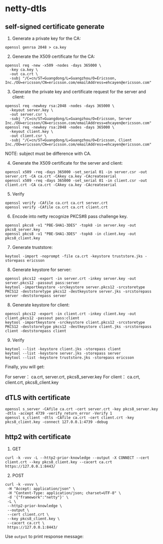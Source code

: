 netty-dtls
=====


## self-signed certificate generate

1. Generate a private key for the CA:

```shell
openssl genrsa 2048 > ca.key
```

2. Generate the X509 certificate for the CA:

```shell
openssl req -new -x509 -nodes -days 365000 \
  -key ca.key \
  -out ca.crt \
  -subj "/C=cn/ST=Guangdong/L=Guangzhou/O=Ericsson, Inc./OU=ericsson/CN=ericsson.com/emailAddress=ehcayen@ericsson.com"
```

3. Generate the private key and certificate request for the server and client:

```shell
openssl req -newkey rsa:2048 -nodes -days 365000 \
  -keyout server.key \
  -out server.csr \
  -subj "/C=cn/ST=Guangdong/L=Guangzhou/O=Ericsson, Server Inc./OU=ericsson/CN=ericsson.com/emailAddress=ehcayen@ericsson.com"
openssl req -newkey rsa:2048 -nodes -days 365000 \
  -keyout client.key \
  -out client.csr \
  -subj "/C=cn/ST=Guangdong/L=Guangzhou/O=Ericsson, Client Inc./OU=ericsson/CN=ericsson.com/emailAddress=ehcayen@ericsson.com"
```

NOTE: subject must be difference with CA.

4. Generate the X509 certificate for the server and client:

```shell
openssl x509 -req -days 365000 -set_serial 01 -in server.csr -out server.crt -CA ca.crt -CAkey ca.key -CAcreateserial
openssl x509 -req -days 365000 -set_serial 01 -in client.csr -out client.crt -CA ca.crt -CAkey ca.key -CAcreateserial
```

5. Verify

```shell
openssl verify -CAfile ca.crt ca.crt server.crt 
openssl verify -CAfile ca.crt ca.crt client.crt 
```

6. Encode into netty recognize PKCS#8 pass challenge key.

```shell
openssl pkcs8 -v1 "PBE-SHA1-3DES" -topk8 -in server.key -out pkcs8_server.key
openssl pkcs8 -v1 "PBE-SHA1-3DES" -topk8 -in client.key -out pkcs8_client.key
```

7. Generate truststore:

```shell
keytool -import -noprompt -file ca.crt -keystore truststore.jks -storepass ericsson
```

8. Generate keystore for server:

```shell
openssl pkcs12 -export -in server.crt -inkey server.key -out server.pkcs12 -passout pass:server
keytool -importkeystore -srckeystore server.pkcs12 -srcstoretype PKCS12 -deststoretype pkcs12 -destkeystore server.jks -srcstorepass server -deststorepass server
```

8. Generate keystore for client:

```shell
openssl pkcs12 -export -in client.crt -inkey client.key -out client.pkcs12 -passout pass:client
keytool -importkeystore -srckeystore client.pkcs12 -srcstoretype PKCS12 -deststoretype pkcs12 -destkeystore client.jks -srcstorepass client -deststorepass client
```

9. Verify

```shell
keytool --list -keystore client.jks -storepass client
keytool --list -keystore server.jks -storepass server
keytool --list -keystore truststore.jks -storepass ericsson
```

Finally, you will get:

For server： ca.crt, server.crt, pkcs8_server.key
For client： ca.crt, client.crt, pkcs8_client.key



## dTLS with certificate

```shell
openssl s_server -CAfile ca.crt -cert server.crt -key pkcs8_server.key -dtls -accept 4739 -verify_return_error -Verify 1
openssl s_client -dtls -CAfile ca.crt -cert client.crt -key pkcs8_client.key -connect 127.0.0.1:4739 -debug
```

## http2 with certificate

1. GET

```shell
curl -k -vvv -L --http2-prior-knowledge --output -X CONNECT --cert client.crt --key pkcs8_client.key --cacert ca.crt https://127.0.0.1:8443/
```


2. POST

```shell
curl -k -vvvv \
 -H "Accept: application/json" \
 -H "Content-Type: application/json; charset=UTF-8" \
 -d '{"framework":"netty"}' \
 -L \
 --http2-prior-knowledge \
 --output \
 --cert client.crt \
 --key pkcs8_client.key \
 --cacert ca.crt \
 https://127.0.0.1:8443/
```

Use `output` to print response message:  

